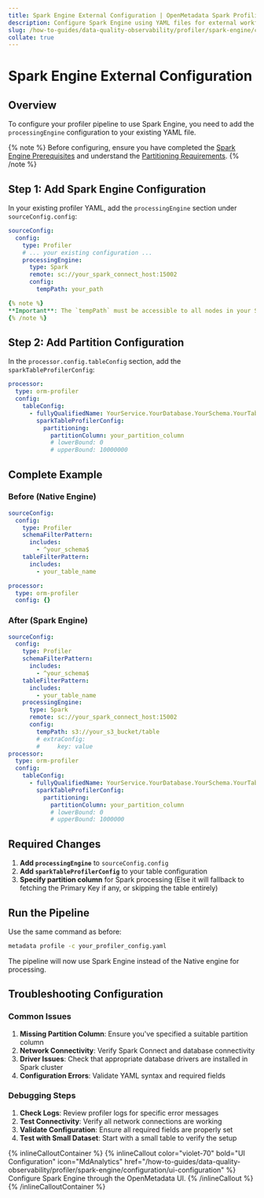 ```yaml
---
title: Spark Engine External Configuration | OpenMetadata Spark Profiling
description: Configure Spark Engine using YAML files for external workflows and distributed data profiling.
slug: /how-to-guides/data-quality-observability/profiler/spark-engine/configuration/external-configuration
collate: true
---
```


# Spark Engine External Configuration

## Overview

To configure your profiler pipeline to use Spark Engine, you need to add the `processingEngine` configuration to your existing YAML file.

{% note %}
Before configuring, ensure you have completed the [Spark Engine Prerequisites](/how-to-guides/data-quality-observability/profiler/spark-engine/prerequisites) and understand the [Partitioning Requirements](/how-to-guides/data-quality-observability/profiler/spark-engine/partitioning).
{% /note %}

## Step 1: Add Spark Engine Configuration

In your existing profiler YAML, add the `processingEngine` section under `sourceConfig.config`:

```yaml
sourceConfig:
  config:
    type: Profiler
    # ... your existing configuration ...
    processingEngine:
      type: Spark
      remote: sc://your_spark_connect_host:15002
      config:
        tempPath: your_path

{% note %}
**Important**: The `tempPath` must be accessible to all nodes in your Spark cluster. This is typically a shared filesystem path (like S3, HDFS, or a mounted network drive) that all Spark workers can read from and write to.
{% /note %}
```

## Step 2: Add Partition Configuration

In the `processor.config.tableConfig` section, add the `sparkTableProfilerConfig`:

```yaml
processor:
  type: orm-profiler
  config:
    tableConfig:
      - fullyQualifiedName: YourService.YourDatabase.YourSchema.YourTable
        sparkTableProfilerConfig:
          partitioning:
            partitionColumn: your_partition_column
            # lowerBound: 0
            # upperBound: 10000000
```

## Complete Example

### Before (Native Engine)

```yaml
sourceConfig:
  config:
    type: Profiler
    schemaFilterPattern:
      includes:
        - ^your_schema$
    tableFilterPattern:
      includes:
        - your_table_name

processor:
  type: orm-profiler
  config: {}
```

### After (Spark Engine)

```yaml
sourceConfig:
  config:
    type: Profiler
    schemaFilterPattern:
      includes:
        - ^your_schema$
    tableFilterPattern:
      includes:
        - your_table_name
    processingEngine:
      type: Spark
      remote: sc://your_spark_connect_host:15002
      config:
        tempPath: s3://your_s3_bucket/table
        # extraConfig:
        #     key: value
processor:
  type: orm-profiler
  config:
    tableConfig:
      - fullyQualifiedName: YourService.YourDatabase.YourSchema.YourTable
        sparkTableProfilerConfig:
          partitioning:
            partitionColumn: your_partition_column
            # lowerBound: 0
            # upperBound: 1000000
```

## Required Changes

1. **Add `processingEngine`** to `sourceConfig.config`
2. **Add `sparkTableProfilerConfig`** to your table configuration
3. **Specify partition column** for Spark processing (Else it will fallback to fetching the Primary Key if any, or skipping the table entirely)

## Run the Pipeline

Use the same command as before:

```bash
metadata profile -c your_profiler_config.yaml
```

The pipeline will now use Spark Engine instead of the Native engine for processing.

## Troubleshooting Configuration

### Common Issues

1. **Missing Partition Column**: Ensure you've specified a suitable partition column
2. **Network Connectivity**: Verify Spark Connect and database connectivity
3. **Driver Issues**: Check that appropriate database drivers are installed in Spark cluster
4. **Configuration Errors**: Validate YAML syntax and required fields

### Debugging Steps

1. **Check Logs**: Review profiler logs for specific error messages
2. **Test Connectivity**: Verify all network connections are working
3. **Validate Configuration**: Ensure all required fields are properly set
4. **Test with Small Dataset**: Start with a small table to verify the setup

{% inlineCalloutContainer %}
 {% inlineCallout
  color="violet-70"
  bold="UI Configuration"
  icon="MdAnalytics"
  href="/how-to-guides/data-quality-observability/profiler/spark-engine/configuration/ui-configuration" %}
  Configure Spark Engine through the OpenMetadata UI.
 {% /inlineCallout %}
{% /inlineCalloutContainer %} 